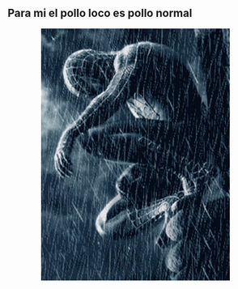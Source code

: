 <h2>Para mi el pollo loco es pollo normal</h2>
<div style="display: flex; justify-content: center; align-items: center;">
  <img src="img/spiderman.gif" alt="Chambeanding..." class="responsive-img" style="margin-right: 11px; display: block; margin-left: auto; margin-right: auto;">
</div>
